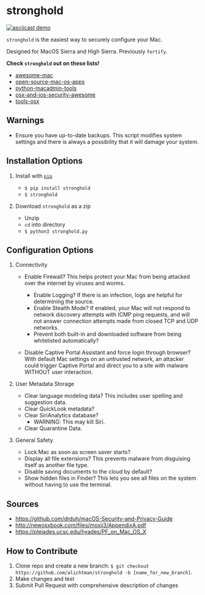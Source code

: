# stronghold

<!-- TODO: Get high quality static images -->
<!-- [![license](https://img.shields.io/github/license/mashape/apistatus.svg)](https://github.com/alichtman/stronghold/blob/master/LICENSE)
[![build](https://img.shields.io/wercker/ci/wercker/docs.svg)]() -->
<!-- ![Made With Python](img/made-with-python.png) -->
<!-- ![python versions](img/python-versions.png) -->
<!-- ![license](img/mit-license.png) -->
<!-- ![PRs Welcome](img/PRs-welcome.png) -->

<!-- Add Travis CI -->
<!-- [![Build Status](https://travis-ci.org/bevacqua/awesome-badges.svg?branch=master)](https://travis-ci.org/bevacqua/awesome-badges) -->

[![asciicast demo](https://asciinema.org/a/xQu2INqyjy4mK4k5aPRCMy0rJ.png)](https://asciinema.org/a/xQu2INqyjy4mK4k5aPRCMy0rJ?speed=1.75)

`stronghold` is the easiest way to securely configure your Mac.

Designed for MacOS Sierra and High Sierra.
Previously `fortify`.

**Check `stronghold` out on these lists!**

* [awesome-mac](https://github.com/jaywcjlove/awesome-mac)
* [open-source-mac-os-apps](https://github.com/serhii-londar/open-source-mac-os-apps)
* [python-macadmin-tools](https://github.com/timsutton/python-macadmin-tools)
* [osx-and-ios-security-awesome](https://github.com/ashishb/osx-and-ios-security-awesome)
* [tools-osx](https://github.com/morgant/tools-osx)

**Warnings**
---

+ Ensure you have up-to-date backups. This script modifies system settings and there is always a possibility that it will damage your system.

**Installation Options**
---

1. Install with [`pip`](https://pypi.org/project/stronghold/)
    + `$ pip install stronghold`
    + `$ stronghold`

2. Download `stronghold` as a zip
    + Unzip
    + `cd` into directory
    + `$ python3 stronghold.py`


**Configuration Options**
---

1. Connectivity

    + Enable Firewall? This helps protect your Mac from being attacked over the internet by viruses and worms.
        - Enable Logging? If there is an infection, logs are helpful for determining the source.
        - Enable Stealth Mode? If enabled, your Mac will not respond to network discovery attempts with ICMP ping requests, and will not answer connection attempts made from closed TCP and UDP networks.
        - Prevent both built-in and downloaded software from being whitelisted automatically?

    + Disable Captive Portal Assistant and force login through browser? With default Mac settings on an untrusted network, an attacker could trigger Captive Portal and direct you to a site with malware WITHOUT user interaction.

2. User Metadata Storage

    + Clear language modeling data? This includes user spelling and suggestion data.
    + Clear QuickLook metadata?
    + Clear SiriAnalytics database?
        - WARNING: This may kill Siri.
    + Clear Quarantine Data.

3. General Safety

    + Lock Mac as soon as screen saver starts?
    + Display all file extensions? This prevents malware from disguising itself as another file type.
    + Disable saving documents to the cloud by default?
    + Show hidden files in Finder? This lets you see all files on the system without having to use the terminal.


**Sources**
-----

+ https://github.com/drduh/macOS-Security-and-Privacy-Guide
+ http://newosxbook.com/files/moxii3/AppendixA.pdf
+ https://pleiades.ucsc.edu/hyades/PF_on_Mac_OS_X

**How to Contribute**
---

1. Clone repo and create a new branch: `$ git checkout https://github.com/alichtman/stronghold -b [name_for_new_branch]`.
2. Make changes and test
3. Submit Pull Request with comprehensive description of changes
